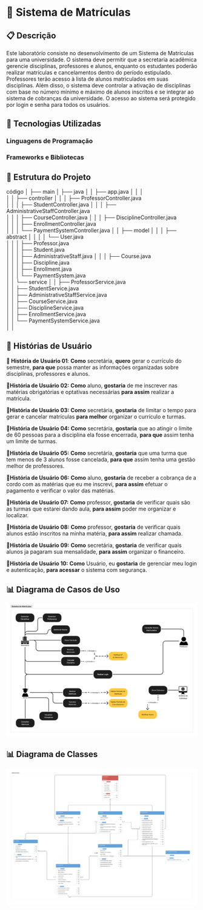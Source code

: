 # 📌 Sistema de Matrículas

## 📋 Descrição
Este laboratório consiste no desenvolvimento de um Sistema de Matrículas para uma universidade.
O sistema deve permitir que a secretaria acadêmica gerencie disciplinas, professores e alunos, enquanto os estudantes poderão realizar matrículas e cancelamentos dentro do período estipulado.
Professores terão acesso à lista de alunos matriculados em suas disciplinas.
Além disso, o sistema deve controlar a ativação de disciplinas com base no número mínimo e máximo de alunos inscritos e se integrar ao sistema de cobranças da universidade.
O acesso ao sistema será protegido por login e senha para todos os usuários.

## 🚀 Tecnologias Utilizadas
### Linguagens de Programação

### Frameworks e Bibliotecas

## 📂 Estrutura do Projeto

código
│
├── main
│   ├── java
│   │   ├── app.java
│   │   │    
│   │   ├── controller
│   │   │   ├── ProfessorController.java  
│   │   │   ├── StudentController.java 
│   │   │   ├── AdministrativeStaffController.java  
│   │   │   ├── CourseController.java 
│   │   │   ├── DisciplineController.java  
│   │   │   ├── EnrollmentController.java  
│   │   │   └── PaymentSystemController.java 
│   │   ├── model
│   │   │   ├── abstract
│   │   │   │   └── User.java  
│   │   │   ├── Professor.java  
│   │   │   ├── Student.java  
│   │   │   ├── AdministrativeStaff.java 
│   │   │   ├── Course.java  
│   │   │   ├── Discipline.java  
│   │   │   ├── Enrollment.java  
│   │   │   └── PaymentSystem.java  
│   │   └── service
│   │       ├── ProfessorService.java  
│   │       ├── StudentService.java  
│   │       ├── AdministrativeStaffService.java  
│   │       ├── CourseService.java  
│   │       ├── DisciplineService.java  
│   │       ├── EnrollmentService.java  
│   │       └── PaymentSystemService.java  
│   │


## 📖 Histórias de Usuário
**📌 História de Usuário 01**:
**Como** secretária, **quero** gerar o currículo do semestre, **para que** possa manter as informações organizadas sobre disciplinas, professores e alunos.

**📌História de Usuário 02:**
**Como** aluno, **gostaria** de me inscrever nas matérias obrigatórias e optativas necessárias **para assim** realizar a matrícula.

**📌História de Usuário 03:**
**Como** secretária, **gostaria** de limitar o tempo para gerar e cancelar matrículas **para melhor** organizar o currículo e turmas.

**📌História de Usuário 04:**
**Como** secretária, **gostaria** que ao atingir o limite de 60 pessoas para a disciplina ela fosse encerrada, **para que** assim tenha um limite de turmas.

**📌História de Usuário 05:**
**Como** secretária, **gostaria** que uma turma que tem menos de 3 alunos fosse cancelada, **para que** assim tenha uma gestão melhor de professores.

**📌História de Usuário 06:**
**Como** aluno, **gostaria** de receber a cobrança de a cordo com as matérias que eu me inscrevi, **para assim** efetuar o pagamento e verificar o valor das matérias.

**📌História de Usuário 07:**
**Como** professor, **gostaria** de verificar quais são as turmas que estarei dando aula, **para assim** poder me organizar e localizar.

**📌História de Usuário 08:**
**Como** professor, **gostaria** de verificar quais alunos estão inscritos na minha matéria, **para assim** realizar chamada.

**📌História de Usuário 09:**
**Como** secretária, **gostaria** de verificar quais alunos ja pagaram sua mensalidade, **para assim** organizar o financeiro.

**📌História de Usuário 10:**
**Como** Usuário, eu **gostaria** de gerenciar meu login e autenticação, **para acessar** o sistema com segurança.

## 📊 Diagrama de Casos de Uso
![Diagrama de Casos de Uso](./Docs/LAB01-Diagrama-Casos-de-Uso.png)
## 📊 Diagrama de Classes
![Diagrama de Casos de Uso](./Docs/LAB01-Diagrama-de-Classes.png)

